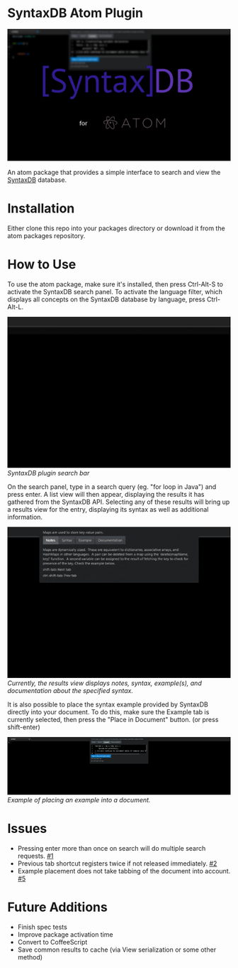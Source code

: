 # SyntaxDB Atom Plugin

![Front](https://raw.githubusercontent.com/Coteh/syntaxdb-atom-plugin/master/screenshots/front.png)

An atom package that provides a simple interface to search and view the [SyntaxDB](https://syntaxdb.com/) database.

# Installation
Either clone this repo into your packages directory or download it from the atom packages repository.

# How to Use
To use the atom package, make sure it's installed, then press Ctrl-Alt-S to activate the SyntaxDB search panel.
To activate the language filter, which displays all concepts on the SyntaxDB database by language, press Ctrl-Alt-L.

![Search View](https://raw.githubusercontent.com/Coteh/syntaxdb-atom-plugin/master/screenshots/SearchView.gif)  
*SyntaxDB plugin search bar*

On the search panel, type in a search query (eg. "for loop in Java") and press enter. A list view will then appear, displaying the results
it has gathered from the SyntaxDB API. Selecting any of these results will bring up a results view for the entry, displaying
its syntax as well as additional information.

![Results View](https://raw.githubusercontent.com/Coteh/syntaxdb-atom-plugin/master/screenshots/ResultsView.gif)  
*Currently, the results view displays notes, syntax, example(s), and documentation about the specified syntax.*

It is also possible to place the syntax example provided by SyntaxDB directly into your document. To do this, make sure the Example tab
is currently selected, then press the "Place in Document" button. (or press shift-enter)

![Placing Example into Document](https://raw.githubusercontent.com/Coteh/syntaxdb-atom-plugin/master/screenshots/PlaceExample.gif)  
*Example of placing an example into a document.*

# Issues
- Pressing enter more than once on search will do multiple search requests. [#1](https://github.com/Coteh/syntaxdb-atom-plugin/issues/1)
- Previous tab shortcut registers twice if not released immediately. [#2](https://github.com/Coteh/syntaxdb-atom-plugin/issues/2)
- Example placement does not take tabbing of the document into account. [#5](https://github.com/Coteh/syntaxdb-atom-plugin/issues/5)

# Future Additions
- Finish spec tests
- Improve package activation time
- Convert to CoffeeScript
- Save common results to cache (via View serialization or some other method)

